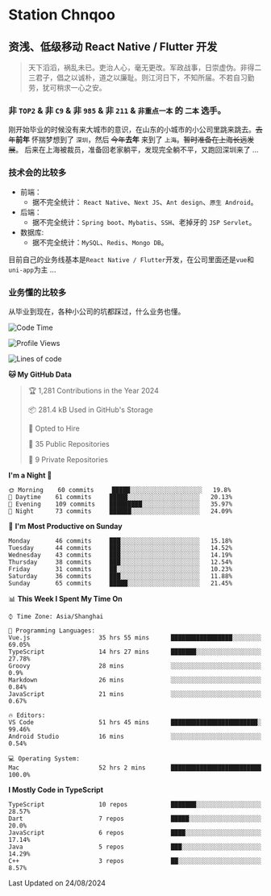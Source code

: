# Station Chnqoo

## 资浅、低级移动 React Native / Flutter 开发

> 天下滔滔，祸乱未已。吏治人心，毫无更改。军政战事，日崇虚伪。非得二三君子，倡之以诚朴，道之以廉耻。则江河日下，不知所届。不若自习勤劳，犹可稍求一心之安。

### 非 `TOP2` & 非 `C9` & 非 `985` & 非 `211` & `非重点一本` 的 `二本` 选手。

刚开始毕业的时候没有来大城市的意识，在山东的小城市的小公司里跳来跳去。~~去年~~**前年** 怀揣梦想到了 `深圳`，然后 ~~今年~~**去年** 来到了 `上海`。~~暂时准备在上海长远发展~~。
后来在上海被裁员，准备回老家躺平，发现完全躺不平，又跑回深圳来了 ...

### 技术会的比较多

- 前端：
  - 据不完全统计： `React Native`、`Next JS`、`Ant design`、`原生 Android`。
- 后端：
  - 据不完全统计：`Spring boot`、`Mybatis`、`SSH`、老掉牙的 `JSP Servlet`。
- 数据库:
  - 据不完全统计：`MySQL`、`Redis`、`Mongo DB`。

目前自己的业务线基本是`React Native / Flutter`开发，在公司里面还是`vue`和`uni-app`为主 ...

### 业务懂的比较多

从毕业到现在，各种小公司的坑都踩过，什么业务也懂。

<!--START_SECTION:waka-->
![Code Time](http://img.shields.io/badge/Code%20Time-5%2C852%20hrs%2046%20mins-blue)

![Profile Views](http://img.shields.io/badge/Profile%20Views-1-blue)

![Lines of code](https://img.shields.io/badge/From%20Hello%20World%20I%27ve%20Written-273%20Thousand%20lines%20of%20code-blue)

**🐱 My GitHub Data** 

> 🏆 1,281 Contributions in the Year 2024
 > 
> 📦 281.4 kB Used in GitHub's Storage 
 > 
> 💼 Opted to Hire
 > 
> 📜 35 Public Repositories 
 > 
> 🔑 9 Private Repositories  
 > 
**I'm a Night 🦉** 

```text
🌞 Morning    60 commits     █████░░░░░░░░░░░░░░░░░░░░   19.8% 
🌆 Daytime    61 commits     █████░░░░░░░░░░░░░░░░░░░░   20.13% 
🌃 Evening    109 commits    █████████░░░░░░░░░░░░░░░░   35.97% 
🌙 Night      73 commits     ██████░░░░░░░░░░░░░░░░░░░   24.09%

```
📅 **I'm Most Productive on Sunday** 

```text
Monday       46 commits     ███░░░░░░░░░░░░░░░░░░░░░░   15.18% 
Tuesday      44 commits     ███░░░░░░░░░░░░░░░░░░░░░░   14.52% 
Wednesday    43 commits     ███░░░░░░░░░░░░░░░░░░░░░░   14.19% 
Thursday     38 commits     ███░░░░░░░░░░░░░░░░░░░░░░   12.54% 
Friday       31 commits     ██░░░░░░░░░░░░░░░░░░░░░░░   10.23% 
Saturday     36 commits     ███░░░░░░░░░░░░░░░░░░░░░░   11.88% 
Sunday       65 commits     █████░░░░░░░░░░░░░░░░░░░░   21.45%

```


📊 **This Week I Spent My Time On** 

```text
⌚︎ Time Zone: Asia/Shanghai

💬 Programming Languages: 
Vue.js                   35 hrs 55 mins      █████████████████░░░░░░░░   69.05% 
TypeScript               14 hrs 27 mins      ███████░░░░░░░░░░░░░░░░░░   27.78% 
Groovy                   28 mins             ░░░░░░░░░░░░░░░░░░░░░░░░░   0.9% 
Markdown                 26 mins             ░░░░░░░░░░░░░░░░░░░░░░░░░   0.84% 
JavaScript               21 mins             ░░░░░░░░░░░░░░░░░░░░░░░░░   0.67%

🔥 Editors: 
VS Code                  51 hrs 45 mins      ████████████████████████░   99.46% 
Android Studio           16 mins             ░░░░░░░░░░░░░░░░░░░░░░░░░   0.54%

💻 Operating System: 
Mac                      52 hrs 2 mins       █████████████████████████   100.0%

```

**I Mostly Code in TypeScript** 

```text
TypeScript               10 repos            ███████░░░░░░░░░░░░░░░░░░   28.57% 
Dart                     7 repos             █████░░░░░░░░░░░░░░░░░░░░   20.0% 
JavaScript               6 repos             ████░░░░░░░░░░░░░░░░░░░░░   17.14% 
Java                     5 repos             ███░░░░░░░░░░░░░░░░░░░░░░   14.29% 
C++                      3 repos             ██░░░░░░░░░░░░░░░░░░░░░░░   8.57%

```



 Last Updated on 24/08/2024
<!--END_SECTION:waka-->

<!---
ChenqiaoStation/ChenqiaoStation is a ✨ special ✨ repository because its `README.md` (this file) appears on your GitHub profile.
You can click the Preview link to take a look at your changes.
--->
